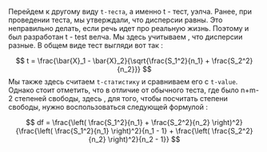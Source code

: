 Перейдем к другому виду `t-теста`, а именно t - тест, уэлча. 
Ранее, при проведении теста, мы утверждали, что дисперсии равны. Это неправильно делать, если речь идет про реальную жизнь. Поэтому и был разработан t - test велча. Мы здесь учитываем , что дисперсии разные. В общем виде тест выгляди вот так : 

$$
t = \frac{\bar{X}_1 - \bar{X}_2}{\sqrt{\frac{S_1^2}{n_1} + \frac{S_2^2}{n_2}}} 
$$
Мы также здесь считаем `t-статистику` и сравниваем его с `t-value`. Однако стоит отметить, что в отличие от обычного теста,  где было n+m-2 степеней свободы, здесь , для того, чтобы посчитать степени свободы, нужно воспользоваться следующей формулой : 

$$
df = \frac{\left( \frac{S_1^2}{n_1} + \frac{S_2^2}{n_2} \right)^2}{\frac{\left( \frac{S_1^2}{n_1} \right)^2}{n_1 - 1} + \frac{\left( \frac{S_2^2}{n_2} \right)^2}{n_2 - 1}}
$$

